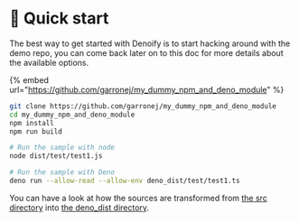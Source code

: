 # 🚀 Quick start

The best way to get started with Denoify is to start hacking around with the demo repo, you can come back later on to this doc for more details about the available options.

{% embed url="https://github.com/garronej/my_dummy_npm_and_deno_module" %}

```bash
git clone https://github.com/garronej/my_dummy_npm_and_deno_module
cd my_dummy_npm_and_deno_module
npm install
npm run build

# Run the sample with node
node dist/test/test1.js

# Run the sample with Deno
deno run --allow-read --allow-env deno_dist/test/test1.ts
```

You can have a look at how the sources are transformed from [the src directory](https://github.com/garronej/my\_dummy\_npm\_and\_deno\_module/tree/master/src) into [the deno\_dist directory](https://github.com/garronej/my\_dummy\_npm\_and\_deno\_module/tree/master/deno\_dist). &#x20;

